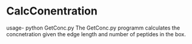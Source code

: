 # CalcConentration
usage- python GetConc.py
The GetConc.py programm calculates the concnetration given the edge length and number of peptides in the box.
